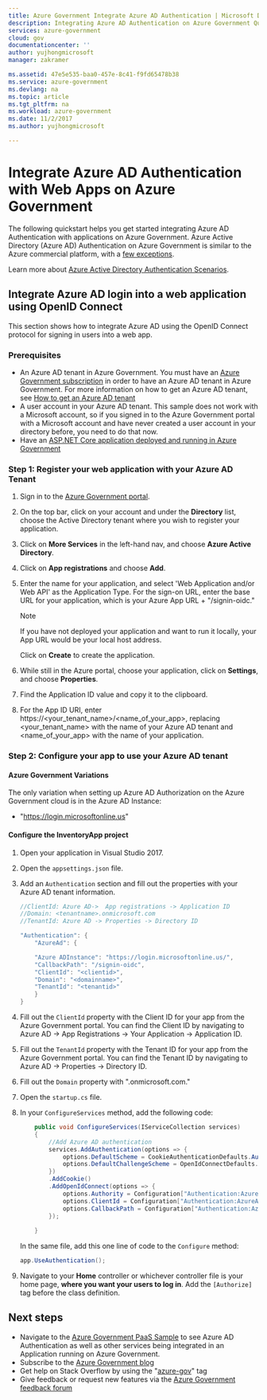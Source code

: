 ```yaml
---
title: Azure Government Integrate Azure AD Authentication | Microsoft Docs
description: Integrating Azure AD Authentication on Azure Government Quickstart
services: azure-government
cloud: gov
documentationcenter: ''
author: yujhongmicrosoft
manager: zakramer

ms.assetid: 47e5e535-baa0-457e-8c41-f9fd65478b38
ms.service: azure-government
ms.devlang: na
ms.topic: article
ms.tgt_pltfrm: na
ms.workload: azure-government
ms.date: 11/2/2017
ms.author: yujhongmicrosoft

---
```

# Integrate Azure AD Authentication with Web Apps on Azure Government
The following quickstart helps you get started integrating Azure AD Authentication with applications on Azure Government. Azure Active Directory (Azure AD) Authentication on Azure Government is similar to the Azure commercial platform, with a [few exceptions](documentation-government-services-securityandidentity.md).

Learn more about [Azure Active Directory Authentication Scenarios](../active-directory/develop/active-directory-authentication-scenarios.md). 

## Integrate Azure AD login into a web application using OpenID Connect
This section shows how to integrate Azure AD using the OpenID Connect protocol for signing in users into a web app. 

### Prerequisites 
- An Azure AD tenant in Azure Government. You must have an [Azure Government subscription](https://azure.microsoft.com/overview/clouds/government/request/) in order to have an Azure AD tenant in Azure Government. For more information on how to get an Azure AD tenant, see [How to get an Azure AD tenant](../active-directory/develop/active-directory-howto-tenant.md) 
- A user account in your Azure AD tenant. This sample does not work with a Microsoft account, so if you signed in to the Azure Government portal with a Microsoft account and have never created a user account in your directory before, you need to do that now.
- Have an [ASP.NET Core application deployed and running in Azure Government](documentation-government-howto-deploy-webandmobile.md)

### Step 1: Register your web application with your Azure AD Tenant 

1. Sign in to the [Azure Government portal](https://portal.azure.us).
2. On the top bar, click on your account and under the **Directory** list, choose the Active Directory tenant where you wish to register your application.
3. Click on **More Services** in the left-hand nav, and choose **Azure Active Directory**.
4. Click on **App registrations** and choose **Add**.
5. Enter the name for your application, and select 'Web Application and/or Web API' as the Application Type. For the sign-on URL, enter the base URL for your application, which is your Azure App URL + "/signin-oidc." 

    >[!Note] 
    > If you have not deployed your application and want to run it locally, your App URL would be your local host address.
    >
    >

    Click on **Create** to create the application.
6. While still in the Azure portal, choose your application, click on **Settings**, and choose **Properties**.
7. Find the Application ID value and copy it to the clipboard.
8. For the App ID URI, enter https://\<your_tenant_name\>/\<name_of_your_app\>, replacing \<your_tenant_name\> with the name of your Azure AD tenant and \<name_of_your_app\> with the name of your application.

### Step 2:  Configure your app to use your Azure AD tenant
#### Azure Government Variations
The only variation when setting up Azure AD Authorization on the Azure Government cloud is in the Azure AD Instance:
- "<https://login.microsoftonline.us>"

#### Configure the InventoryApp project
1. Open your application in Visual Studio 2017.
2. Open the `appsettings.json` file.
3. Add an `Authentication` section and fill out the properties with your Azure AD tenant information.
    
    ```cs
    //ClientId: Azure AD->  App registrations -> Application ID
    //Domain: <tenantname>.onmicrosoft.com
    //TenantId: Azure AD -> Properties -> Directory ID

    "Authentication": {
        "AzureAd": {

        "Azure ADInstance": "https://login.microsoftonline.us/",
        "CallbackPath": "/signin-oidc",
        "ClientId": "<clientid>",
        "Domain": "<domainname>",
        "TenantId": "<tenantid>"
        }
    }
    ```
4. Fill out the `ClientId` property with the Client ID for your app from the Azure Government portal. You can find the Client ID by navigating to Azure AD -> App Registrations -> Your Application -> Application ID. 
5. Fill out the `TenantId` property with the Tenant ID for your app from the Azure Government portal. You can find the Tenant ID by navigating to Azure AD -> Properties -> Directory ID. 
6. Fill out the `Domain` property with "<tenantname>.onmicrosoft.com."
7. Open the `startup.cs` file.
8. In your `ConfigureServices` method, add the following code:

    ```cs
        public void ConfigureServices(IServiceCollection services)
        {      
            //Add Azure AD authentication
            services.AddAuthentication(options => {
                options.DefaultScheme = CookieAuthenticationDefaults.AuthenticationScheme;
                options.DefaultChallengeScheme = OpenIdConnectDefaults.AuthenticationScheme;
            })
            .AddCookie()
            .AddOpenIdConnect(options => {
                options.Authority = Configuration["Authentication:AzureAd:Azure ADInstance"] + Configuration["Authentication:AzureAd:TenantId"];
                options.ClientId = Configuration["Authentication:AzureAd:ClientId"];
                options.CallbackPath = Configuration["Authentication:AzureAd:CallbackPath"];
            });
        
        }
    ```

    In the same file, add this one line of code to the `Configure` method:

    ```cs
    app.UseAuthentication();
    ```
9. Navigate to your **Home** controller or whichever controller file is your home page, **where you want your users to log in**. Add the `[Authorize]` tag before the class definition.

## Next steps

* Navigate to the [Azure Government PaaS Sample](https://github.com/Azure-Samples/gov-paas-sample) to see Azure AD Authentication as well as other services being integrated in an Application running on Azure Government. 
* Subscribe to the [Azure Government blog](https://blogs.msdn.microsoft.com/azuregov/)
* Get help on Stack Overflow by using the "[azure-gov](https://stackoverflow.com/questions/tagged/azure-gov)" tag
* Give feedback or request new features via the [Azure Government feedback forum](https://feedback.azure.com/forums/558487-azure-government)
